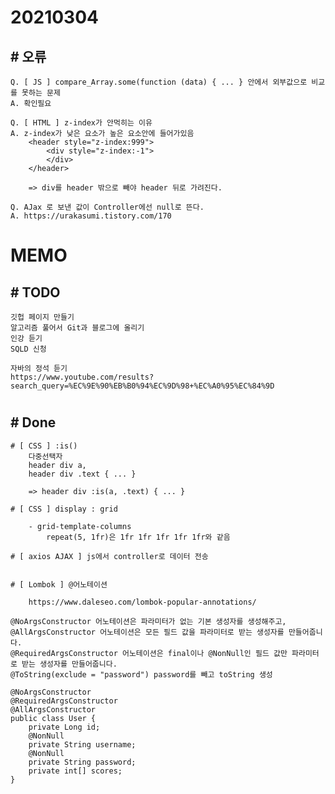# 20210304

## # 오류
    Q. [ JS ] compare_Array.some(function (data) { ... } 안에서 외부값으로 비교를 못하는 문제
    A. 확인필요

    Q. [ HTML ] z-index가 안먹히는 이유
    A. z-index가 낮은 요소가 높은 요소안에 들어가있음
        <header style="z-index:999">
            <div style="z-index:-1">
            </div>
        </header>
        
        => div를 header 밖으로 빼야 header 뒤로 가려진다.

    Q. AJax 로 보낸 값이 Controller에선 null로 뜬다.
    A. https://urakasumi.tistory.com/170

    
# MEMO


## # TODO

    깃헙 페이지 만들기
    알고리즘 풀어서 Git과 블로그에 올리기
    인강 듣기
    SQLD 신청
    
    자바의 정석 듣기
    https://www.youtube.com/results?search_query=%EC%9E%90%EB%B0%94%EC%9D%98+%EC%A0%95%EC%84%9D
#

## # Done

    # [ CSS ] :is()
        다중선택자
        header div a,
        header div .text { ... }
        
        => header div :is(a, .text) { ... }

    # [ CSS ] display : grid

        - grid-template-columns
            repeat(5, 1fr)은 1fr 1fr 1fr 1fr 1fr와 같음

    # [ axios AJAX ] js에서 controller로 데이터 전송
            
    
    # [ Lombok ] @어노테이션

        https://www.daleseo.com/lombok-popular-annotations/

    @NoArgsConstructor 어노테이션은 파라미터가 없는 기본 생성자를 생성해주고,
    @AllArgsConstructor 어노테이션은 모든 필드 값을 파라미터로 받는 생성자를 만들어줍니다. 
    @RequiredArgsConstructor 어노테이션은 final이나 @NonNull인 필드 값만 파라미터로 받는 생성자를 만들어줍니다.
    @ToString(exclude = "password") password를 빼고 toString 생성

    @NoArgsConstructor
    @RequiredArgsConstructor
    @AllArgsConstructor
    public class User {
        private Long id;
        @NonNull
        private String username;
        @NonNull
        private String password;
        private int[] scores;
    }
    